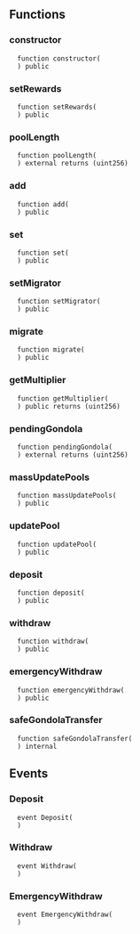 


## Functions
### constructor
```solidity
  function constructor(
  ) public
```




### setRewards
```solidity
  function setRewards(
  ) public
```




### poolLength
```solidity
  function poolLength(
  ) external returns (uint256)
```




### add
```solidity
  function add(
  ) public
```




### set
```solidity
  function set(
  ) public
```




### setMigrator
```solidity
  function setMigrator(
  ) public
```




### migrate
```solidity
  function migrate(
  ) public
```




### getMultiplier
```solidity
  function getMultiplier(
  ) public returns (uint256)
```




### pendingGondola
```solidity
  function pendingGondola(
  ) external returns (uint256)
```




### massUpdatePools
```solidity
  function massUpdatePools(
  ) public
```




### updatePool
```solidity
  function updatePool(
  ) public
```




### deposit
```solidity
  function deposit(
  ) public
```




### withdraw
```solidity
  function withdraw(
  ) public
```




### emergencyWithdraw
```solidity
  function emergencyWithdraw(
  ) public
```




### safeGondolaTransfer
```solidity
  function safeGondolaTransfer(
  ) internal
```




## Events
### Deposit
```solidity
  event Deposit(
  )
```



### Withdraw
```solidity
  event Withdraw(
  )
```



### EmergencyWithdraw
```solidity
  event EmergencyWithdraw(
  )
```



